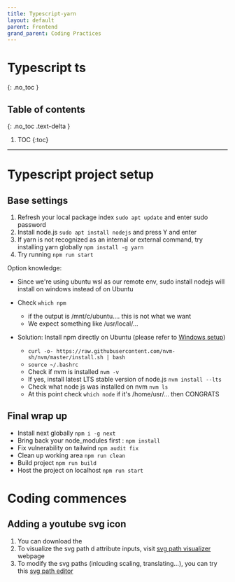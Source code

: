 ```yaml
---
title: Typescript-yarn
layout: default
parent: Frontend
grand_parent: Coding Practices
---
```


# Typescript ts
{: .no_toc }

## Table of contents
{: .no_toc .text-delta }

1. TOC
{:toc}

---

# Typescript project setup

## Base settings

1. Refresh your local package index `sudo apt update` and enter sudo password
2. Install node.js `sudo apt install nodejs` and press Y and enter
3. If yarn is not recognized as an internal or external command, try installing yarn globally `npm install -g yarn`
4. Try running `npm run start`

Option knowledge:
- Since we're using ubuntu wsl as our remote env, sudo install nodejs will install on windows instead of on Ubuntu

- Check `which npm` 
    - if the output is /mnt/c/ubuntu.... this is not what we want
    - We expect something like /usr/local/...

- Solution: Install npm directly on Ubuntu (please refer to [Windows setup](https://learn.microsoft.com/en-us/windows/dev-environment/javascript/nodejs-on-wsl))
    - `curl -o- https://raw.githubusercontent.com/nvm-sh/nvm/master/install.sh | bash`
    - `source ~/.bashrc`
    - Check if nvm is installed `nvm -v`
    - If yes, install latest LTS stable version of node.js `nvm install --lts`
    - Check what node js was installed on nvm `nvm ls`
    - At this point check `which node` if it's /home/usr/... then CONGRATS

## Final wrap up
- Install next globally `npm i -g next`
- Bring back your node_modules first : `npm install`
- Fix vulnerability on tailwind `npm audit fix`
- Clean up working area `npm run clean`
- Build project `npm run build`
- Host the project on localhost `npm run start`

# Coding commences

## Adding a youtube svg icon
1. You can download the 
2. To visualize the svg path d attribute inputs, visit [svg path visualizer](https://svg-path-visualizer.netlify.app/#) webpage
3. To modify the svg paths (inlcuding scaling, translating...), you can try this [svg path editor](https://yqnn.github.io/svg-path-editor/) 